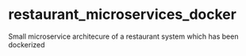 # restaurant_microservices_docker
Small microservice architecure of a restaurant system which has been dockerized
